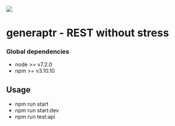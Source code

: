 ![](http://i.imgur.com/yCRAubA.png)
# generaptr - REST without stress

### Global dependencies

* node >= v7.2.0
* npm >= v3.10.10

## Usage

* npm run start
* npm run start:dev
* npm run test:api
